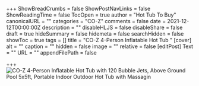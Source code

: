 +++
ShowBreadCrumbs = false
ShowPostNavLinks = false
ShowReadingTime = false
TocOpen = true
author = "Hot Tub To Buy"
canonicalURL = ""
categories = "CO-Z"
comments = false
date = 2021-12-12T00:00:00Z
description = ""
disableHLJS = false
disableShare = false
draft = true
hideSummary = false
hidemeta = false
searchHidden = false
showToc = true
tags = []
title = "CO-Z 4-Person Inflatable Hot Tub "
[cover]
alt = ""
caption = ""
hidden = false
image = ""
relative = false
[editPost]
Text = ""
URL = ""
appendFilePath = false

+++
![CO-Z 4-Person Inflatable Hot Tub with 120 Bubble Jets, Above Ground Pool 5x5ft, Portable Indoor Outdoor Hot Tub with Massagin](https://images-na.ssl-images-amazon.com/images/I/71qq-BD7vFL._AC_UL604_SR604,400_.jpg)